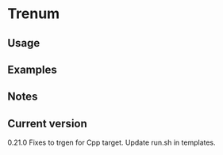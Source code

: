 # Trenum

## Usage

## Examples

## Notes

## Current version

0.21.0 Fixes to trgen for Cpp target. Update run.sh in templates.
